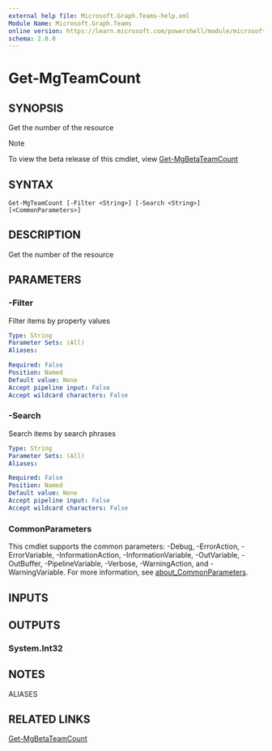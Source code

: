 ```yaml
---
external help file: Microsoft.Graph.Teams-help.xml
Module Name: Microsoft.Graph.Teams
online version: https://learn.microsoft.com/powershell/module/microsoft.graph.teams/get-mgteamcount
schema: 2.0.0
---
```


# Get-MgTeamCount

## SYNOPSIS
Get the number of the resource

> [!NOTE]
> To view the beta release of this cmdlet, view [Get-MgBetaTeamCount](/powershell/module/Microsoft.Graph.Beta.Teams/Get-MgBetaTeamCount?view=graph-powershell-beta)

## SYNTAX

```
Get-MgTeamCount [-Filter <String>] [-Search <String>] [<CommonParameters>]
```

## DESCRIPTION
Get the number of the resource

## PARAMETERS

### -Filter
Filter items by property values

```yaml
Type: String
Parameter Sets: (All)
Aliases:

Required: False
Position: Named
Default value: None
Accept pipeline input: False
Accept wildcard characters: False
```

### -Search
Search items by search phrases

```yaml
Type: String
Parameter Sets: (All)
Aliases:

Required: False
Position: Named
Default value: None
Accept pipeline input: False
Accept wildcard characters: False
```

### CommonParameters
This cmdlet supports the common parameters: -Debug, -ErrorAction, -ErrorVariable, -InformationAction, -InformationVariable, -OutVariable, -OutBuffer, -PipelineVariable, -Verbose, -WarningAction, and -WarningVariable. For more information, see [about_CommonParameters](http://go.microsoft.com/fwlink/?LinkID=113216).

## INPUTS

## OUTPUTS

### System.Int32
## NOTES

ALIASES

## RELATED LINKS
[Get-MgBetaTeamCount](/powershell/module/Microsoft.Graph.Beta.Teams/Get-MgBetaTeamCount?view=graph-powershell-beta)

